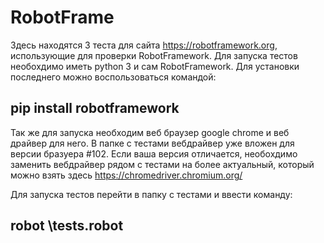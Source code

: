 # RobotFrame

Здесь находятся 3 теста для сайта https://robotframework.org, использующие для проверки RobotFramework.
Для запуска тестов необохдимо иметь python 3 и сам RobotFramework. 
Для установки последнего можно воспользоваться командой:

pip install robotframework
---

Так же для запуска необходим веб браузер google chrome и веб драйвер для него. В папке с тестами вебдрайвер уже вложен для версии бразуера #102.
Если ваша версия отличается, необохдимо заменить вебдрайвер рядом с тестами на более актуальный, который можно взять здесь https://chromedriver.chromium.org/

Для запуска тестов перейти в папку с тестами и ввести команду:

robot \tests.robot
---

